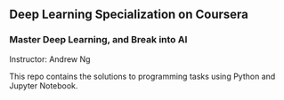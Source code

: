 ## Deep Learning Specialization on Coursera
### Master Deep Learning, and Break into AI

Instructor: Andrew Ng

This repo contains the solutions to programming tasks using Python and Jupyter Notebook.
